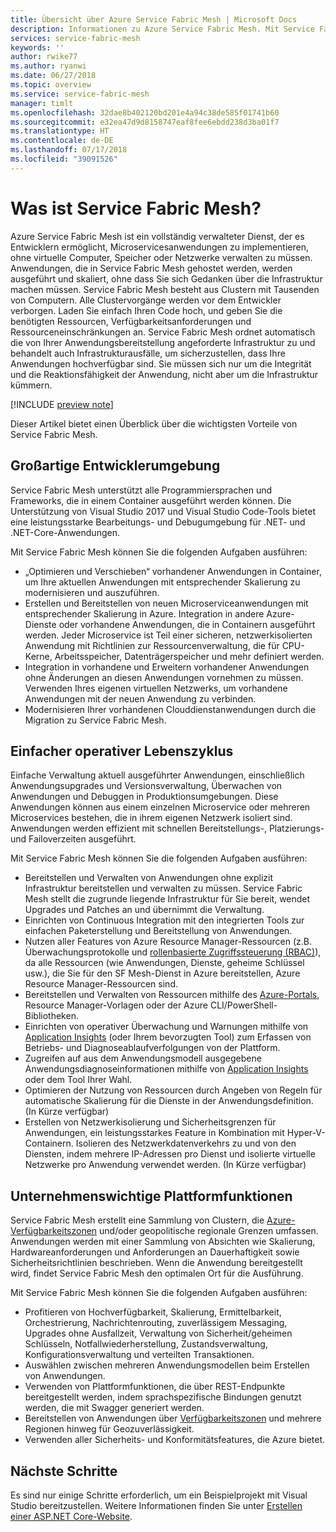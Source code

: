 ```yaml
---
title: Übersicht über Azure Service Fabric Mesh | Microsoft Docs
description: Informationen zu Azure Service Fabric Mesh. Mit Service Fabric Mesh können Sie Ihre Anwendung bereitstellen und skalieren, ohne sich um die Infrastrukturanforderungen Ihrer Anwendung kümmern zu müssen.
services: service-fabric-mesh
keywords: ''
author: rwike77
ms.author: ryanwi
ms.date: 06/27/2018
ms.topic: overview
ms.service: service-fabric-mesh
manager: timlt
ms.openlocfilehash: 32dae8b402120bd201e4a94c38de585f01741b60
ms.sourcegitcommit: e32ea47d9d8158747eaf8fee6ebdd238d3ba01f7
ms.translationtype: HT
ms.contentlocale: de-DE
ms.lasthandoff: 07/17/2018
ms.locfileid: "39091526"
---
```

# <a name="what-is-service-fabric-mesh"></a>Was ist Service Fabric Mesh?

Azure Service Fabric Mesh ist ein vollständig verwalteter Dienst, der es Entwicklern ermöglicht, Microservicesanwendungen zu implementieren, ohne virtuelle Computer, Speicher oder Netzwerke verwalten zu müssen. Anwendungen, die in Service Fabric Mesh gehostet werden, werden ausgeführt und skaliert, ohne dass Sie sich Gedanken über die Infrastruktur machen müssen.  Service Fabric Mesh besteht aus Clustern mit Tausenden von Computern.  Alle Clustervorgänge werden vor dem Entwickler verborgen. Laden Sie einfach Ihren Code hoch, und geben Sie die benötigten Ressourcen, Verfügbarkeitsanforderungen und Ressourceneinschränkungen an.  Service Fabric Mesh ordnet automatisch die von Ihrer Anwendungsbereitstellung angeforderte Infrastruktur zu und behandelt auch Infrastrukturausfälle, um sicherzustellen, dass Ihre Anwendungen hochverfügbar sind. Sie müssen sich nur um die Integrität und die Reaktionsfähigkeit der Anwendung, nicht aber um die Infrastruktur kümmern.  

[!INCLUDE [preview note](./includes/include-preview-note.md)]

Dieser Artikel bietet einen Überblick über die wichtigsten Vorteile von Service Fabric Mesh.

## <a name="great-developer-experience"></a>Großartige Entwicklerumgebung

Service Fabric Mesh unterstützt alle Programmiersprachen und Frameworks, die in einem Container ausgeführt werden können. Die Unterstützung von Visual Studio 2017 und Visual Studio Code-Tools bietet eine leistungsstarke Bearbeitungs- und Debugumgebung für .NET- und .NET-Core-Anwendungen. 

Mit Service Fabric Mesh können Sie die folgenden Aufgaben ausführen:

- „Optimieren und Verschieben“ vorhandener Anwendungen in Container, um Ihre aktuellen Anwendungen mit entsprechender Skalierung zu modernisieren und auszuführen. 
- Erstellen und Bereitstellen von neuen Microserviceanwendungen mit entsprechender Skalierung in Azure.  Integration in andere Azure-Dienste oder vorhandene Anwendungen, die in Containern ausgeführt werden. Jeder Microservice ist Teil einer sicheren, netzwerkisolierten Anwendung mit Richtlinien zur Ressourcenverwaltung, die für CPU-Kerne, Arbeitsspeicher, Datenträgerspeicher und mehr definiert werden.
- Integration in vorhandene und Erweitern vorhandener Anwendungen ohne Änderungen an diesen Anwendungen vornehmen zu müssen. Verwenden Ihres eigenen virtuellen Netzwerks, um vorhandene Anwendungen mit der neuen Anwendung zu verbinden.  
- Modernisieren Ihrer vorhandenen Clouddienstanwendungen durch die Migration zu Service Fabric Mesh.  

## <a name="simple-operational-lifecycle"></a>Einfacher operativer Lebenszyklus

Einfache Verwaltung aktuell ausgeführter Anwendungen, einschließlich Anwendungsupgrades und Versionsverwaltung, Überwachen von Anwendungen und Debuggen in Produktionsumgebungen. Diese Anwendungen können aus einem einzelnen Microservice oder mehreren Microservices bestehen, die in ihrem eigenen Netzwerk isoliert sind. Anwendungen werden effizient mit schnellen Bereitstellungs-, Platzierungs- und Failoverzeiten ausgeführt.

Mit Service Fabric Mesh können Sie die folgenden Aufgaben ausführen:

- Bereitstellen und Verwalten von Anwendungen ohne explizit Infrastruktur bereitstellen und verwalten zu müssen.  Service Fabric Mesh stellt die zugrunde liegende Infrastruktur für Sie bereit, wendet Upgrades und Patches an und übernimmt die Verwaltung.
- Einrichten von Continuous Integration mit den integrierten Tools zur einfachen Paketerstellung und Bereitstellung von Anwendungen.
- Nutzen aller Features von Azure Resource Manager-Ressourcen (z.B. Überwachungsprotokolle und [rollenbasierte Zugriffssteuerung (RBAC)](/azure/role-based-access-control/overview)), da alle Ressourcen (wie Anwendungen, Dienste, geheime Schlüssel usw.), die Sie für den SF Mesh-Dienst in Azure bereitstellen, Azure Resource Manager-Ressourcen sind. 
- Bereitstellen und Verwalten von Ressourcen mithilfe des [Azure-Portals](https://portal.azure.com), Resource Manager-Vorlagen oder der Azure CLI/PowerShell-Bibliotheken.
- Einrichten von operativer Überwachung und Warnungen mithilfe von [Application Insights](/azure/application-insights/) (oder Ihrem bevorzugten Tool) zum Erfassen von Betriebs- und Diagnoseablaufverfolgungen von der Plattform. 
- Zugreifen auf aus dem Anwendungsmodell ausgegebene Anwendungsdiagnoseinformationen mithilfe von [Application Insights](/azure/application-insights/) oder dem Tool Ihrer Wahl.
- Optimieren der Nutzung von Ressourcen durch Angeben von Regeln für automatische Skalierung für die Dienste in der Anwendungsdefinition.  (In Kürze verfügbar)
- Erstellen von Netzwerkisolierung und Sicherheitsgrenzen für Anwendungen, ein leistungsstarkes Feature in Kombination mit Hyper-V-Containern. Isolieren des Netzwerkdatenverkehrs zu und von den Diensten, indem mehrere IP-Adressen pro Dienst und isolierte virtuelle Netzwerke pro Anwendung verwendet werden.  (In Kürze verfügbar) 


## <a name="mission-critical-platform-capabilities"></a>Unternehmenswichtige Plattformfunktionen

Service Fabric Mesh erstellt eine Sammlung von Clustern, die [Azure-Verfügbarkeitszonen](/azure/availability-zones/az-overview) und/oder geopolitische regionale Grenzen umfassen. Anwendungen werden mit einer Sammlung von Absichten wie Skalierung, Hardwareanforderungen und Anforderungen an Dauerhaftigkeit sowie Sicherheitsrichtlinien beschrieben.  Wenn die Anwendung bereitgestellt wird, findet Service Fabric Mesh den optimalen Ort für die Ausführung.

Mit Service Fabric Mesh können Sie die folgenden Aufgaben ausführen:

- Profitieren von Hochverfügbarkeit, Skalierung, Ermittelbarkeit, Orchestrierung, Nachrichtenrouting, zuverlässigem Messaging, Upgrades ohne Ausfallzeit, Verwaltung von Sicherheit/geheimen Schlüsseln, Notfallwiederherstellung, Zustandsverwaltung, Konfigurationsverwaltung und verteilten Transaktionen.
- Auswählen zwischen mehreren Anwendungsmodellen beim Erstellen von Anwendungen.
- Verwenden von Plattformfunktionen, die über REST-Endpunkte bereitgestellt werden, indem sprachspezifische Bindungen genutzt werden, die mit Swagger generiert werden.
- Bereitstellen von Anwendungen über [Verfügbarkeitszonen](/azure/availability-zones/az-overview) und mehrere Regionen hinweg für Geozuverlässigkeit.
- Verwenden aller Sicherheits- und Konformitätsfeatures, die Azure bietet.

## <a name="next-steps"></a>Nächste Schritte

Es sind nur einige Schritte erforderlich, um ein Beispielprojekt mit Visual Studio bereitzustellen. Weitere Informationen finden Sie unter [Erstellen einer ASP.NET Core-Website](service-fabric-mesh-quickstart-dotnet-core.md). 


<!-- Links -->

[service-fabric-overview]: ../service-fabric/service-fabric-overview.md
